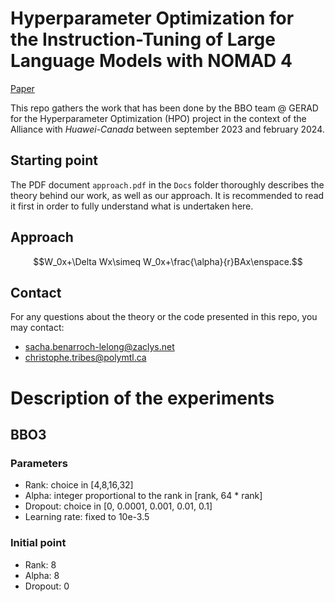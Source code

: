 # Hyperparameter Optimization for the Instruction-Tuning of Large Language Models with NOMAD 4

[Paper](https://doi.org/10.48550/arXiv.2312.00949)

This repo gathers the work that has been done by the BBO team @ GERAD for the Hyperparameter Optimization (HPO) project in the context of the Alliance with *Huawei-Canada* between september 2023 and february 2024.

## Starting point

The PDF document `approach.pdf` in the `Docs` folder thoroughly describes the theory behind our work, as well as our approach. It is recommended to read it first in order to fully understand what is undertaken here.

## Approach

```math
W_0x+\Delta Wx\simeq W_0x+\frac{\alpha}{r}BAx\enspace.
```

## Contact

For any questions about the theory or the code presented in this repo, you may contact:
* sacha.benarroch-lelong@zaclys.net
* christophe.tribes@polymtl.ca

# Description of the experiments

## BBO3

### Parameters
* Rank: choice in [4,8,16,32]
* Alpha: integer proportional to the rank in [rank, 64 * rank]
* Dropout: choice in [0, 0.0001, 0.001, 0.01, 0.1]
* Learning rate: fixed to 10e-3.5

### Initial point

* Rank: 8
* Alpha: 8
* Dropout: 0